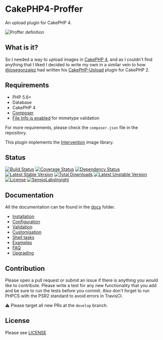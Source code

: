 # CakePHP4-Proffer
An upload plugin for CakePHP 4.

![Proffer definition](http://i.imgur.com/OaAqQ6x.png)

## What is it?
So I needed a way to upload images in [CakePHP 4](http://github.com/cakephp/cakephp), and as I couldn't find anything 
that I liked I decided to write my own in a similar vein to how [@josegonzalez](https://github.com/josegonzalez) had 
written his [CakePHP-Upload](https://github.com/josegonzalez/cakephp-upload) plugin for CakePHP 2.

## Requirements
* PHP 5.6+
* Database
* CakePHP 4
* [Composer](http://getcomposer.org/)
* [File Info is enabled](http://php.net/manual/en/book.fileinfo.php) for mimetype validation

For more requirements, please check the `composer.json` file in the repository.

This plugin implements the [Intervention](http://image.intervention.io/) image library.

## Status
[![Build Status](https://travis-ci.org/davidyell/CakePHP3-Proffer.svg?branch=master)](https://travis-ci.org/davidyell/CakePHP3-Proffer)
[![Coverage Status](https://coveralls.io/repos/davidyell/CakePHP3-Proffer/badge.png)](https://coveralls.io/r/davidyell/CakePHP3-Proffer)
[![Dependency Status](https://www.versioneye.com/user/projects/54eee43931e55e12f9000018/badge.svg?style=flat)](https://www.versioneye.com/user/projects/54eee43931e55e12f9000018)
[![Latest Stable Version](https://poser.pugx.org/davidyell/proffer/v/stable.svg)](https://packagist.org/packages/davidyell/proffer) [![Total Downloads](https://poser.pugx.org/davidyell/proffer/downloads.svg)](https://packagist.org/packages/davidyell/proffer) [![Latest Unstable Version](https://poser.pugx.org/davidyell/proffer/v/unstable.svg)](https://packagist.org/packages/davidyell/proffer) [![License](https://poser.pugx.org/davidyell/proffer/license.svg)](https://packagist.org/packages/davidyell/proffer)
[![SensioLabsInsight](https://insight.sensiolabs.com/projects/65daa950-3128-44ef-b388-d4370efd853c/mini.png)](https://insight.sensiolabs.com/projects/65daa950-3128-44ef-b388-d4370efd853c)

## Documentation
All the documentation can be found in the [docs](docs) folder.
* [Installation](docs/installation.md)
* [Configuration](docs/configuration.md)
* [Validation](docs/validation.md)
* [Customisation](docs/customisation.md)
* [Shell tasks](docs/shell.md)
* [Examples](docs/examples.md)
* [FAQ](docs/faq.md)
* [Upgrading](docs/upgrading.md)

## Contribution
Please open a pull request or submit an issue if there is anything you would like to contribute. Please write a test for 
any new functionality that you add and be sure to run the tests before you commit. Also don't forget to run PHPCS with 
the PSR2 standard to avoid errors in TravisCI.

:warning: Please target all new PRs at the `develop` branch.

## License
Please see [LICENSE](LICENSE)
